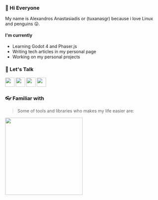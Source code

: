 

### 👋  Hi Everyone

My name is Alexandros Anastasiadis or (tuxanasgr) because i love Linux and penguins 😛.


#### I'm currently
- Learning Godot 4 and Phaser.js
- Writing tech articles in my personal page
- Working on my personal projects

### 💬  Let's Talk

<a href="https://linkedin.com/in/tuxanasgr"><img width="30px" src="https://skillicons.dev/icons?i=linkedin&theme=dark&perline=1"/></a>
<a href="https://codepen.io/tuxanasgr"><img width="30px" src="https://skillicons.dev/icons?i=codepen&theme=dark&perline=1"/></a>
<a href="https://instagram.com/tuxanasgr"><img width="30px" src="https://skillicons.dev/icons?i=instagram&theme=dark&perline=1"/></a>
<a href="mailto:alexanastagr@gmail.com"><img width="30px" src="https://skillicons.dev/icons?i=gmail&theme=light&perline=1"/></a>

### 👓 Familiar with

> Some of tools and libraries who makes my life easier are:

<img src="https://skillicons.dev/icons?i=sass,ts,js,react,redux,nextjs,jest,docker,wordpress,vscode,alpinejs,tailwind,vite,git&theme=dark&perline=7" width="250px"/>
